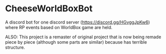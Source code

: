 # CheeseWorldBoxBot
A discord bot for one discord server (https://discord.gg/HGvggJpKw6) where RP events based on WorldBox game are held.

ALSO: This project is a remaster of original project that is now being remade piece by piece (although some parts are similar) because has terrible structure.
